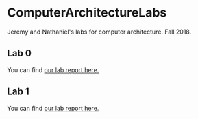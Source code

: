 # ComputerArchitectureLabs
Jeremy and Nathaniel's labs for computer architecture. Fall 2018.

## Lab 0

You can find [our lab report here.](https://github.com/jeremycryan/ComputerArchitectureLabs/blob/master/Lab0/0Lab_report.md)

## Lab 1

You can find [our lab report here.](https://github.com/jeremycryan/ComputerArchitectureLabs/blob/master/Lab1/report.md)
